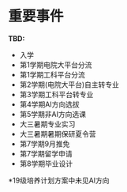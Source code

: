 # 重要事件

**TBD:**

- 入学
- 第1学期电院大平台分流
- 第1学期工科平台分流
- 第2学期(电院大平台)自主转专业
- 第3学期工科平台转专业
- 第4学期AI方向选拔
- 第5学期非AI方向选课
- 大三暑期专业实习
- 大三暑期暑期保研夏令营
- 第7学期9月推免
- 第7学期留学申请
- 第8学期毕业设计



*19级培养计划方案中未见AI方向